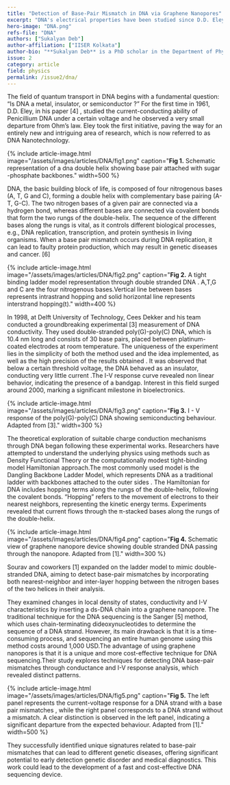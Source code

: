 ```yaml
---
title: "Detection of Base-Pair Mismatch in DNA via Graphene Nanopores"
excerpt: "DNA's electrical properties have been studied since D.D. Eley and Cees Dekker's work, revealing its nonlinear I-V characteristics. This led to extensive research on charge transport mechanisms using models like the Dangling Backbone Ladder Model. Recently, Sourav and coworkers advanced these models to detect DNA base-pair mismatches via conductance and I-V analysis, with potential applications in genetic disorder detection and medical diagnostics."
hero-image: "DNA.png"
refs-file: "DNA"
authors: ["Sukalyan Deb"]
author-affiliation: ["IISER Kolkata"]
author-bio: "**Sukalyan Deb** is a PhD scholar in the Department of Physical Sciences at IISER Kolkata, currently working in theoretical physics, focusing on strongly correlated systems."
issue: 2
category: article
field: physics
permalink: /issue2/dna/
---
```


The field of quantum transport in DNA begins with a fundamental question: “Is DNA a metal, insulator, or semiconductor ?” For the first time in 1961, D.D. Eley, in his paper [4] , studied the current-conducting ability of Penicillium DNA under a certain voltage and he observed a very small departure from Ohm’s law. Eley took the first initiative, paving the way for an entirely new and intriguing area of research, which is now referred to as DNA Nanotechnology.

{% include article-image.html image="/assets/images/articles/DNA/fig1.png" caption="**Fig 1.** Schematic representation of a dna double helix showing base pair attached with sugar -phosphate backbones." width=500 %}

DNA, the basic building block of life, is composed of four nitrogenous bases (A, T, G and C), forming a double helix with complementary base pairing (A-T, G-C). The two nitrogen bases of a given pair are connected via a hydrogen bond, whereas different bases are connected via covalent bonds that form the two rungs of the double-helix. The sequence of the different bases along the rungs is vital, as it controls different biological processes, e.g., DNA replication, transcription, and protein synthesis in living organisms. When a base pair mismatch occurs during DNA replication, it can lead to faulty protein production, which may result in genetic diseases and cancer. [6]

{% include article-image.html image="/assets/images/articles/DNA/fig2.png" caption="**Fig 2.** A tight binding ladder model representation through double stranded DNA . A,T,G and C are the four nitrogenous bases.Vertical line between bases represents intrastrand hopping and solid horizontal line represents interstrand hopping(t)." width=400 %}

In 1998, at Delft University of Technology, Cees Dekker and his team conducted a groundbreaking experimental [3] measurement of DNA conductivity. They used double-stranded poly(G)-poly(C) DNA, which is 10.4 nm long and consists  of 30 base pairs, placed between platinum-coated electrodes at room temperature. The uniqueness of the experiment lies in the simplicity of both the method used and the idea implemented, as well as the high precision of the results obtained . It was observed that below a certain threshold voltage, the DNA behaved as an insulator, conducting very little current .The I-V response curve revealed non linear behavior, indicating the presence of a bandgap. Interest in this field surged around 2000, marking a significant milestone in bioelectronics.

{% include article-image.html image="/assets/images/articles/DNA/fig3.png" caption="**Fig 3.** I - V response of the poly(G)-poly(C) DNA showing semiconducting behaviour. Adapted from [3]." width=300 %}

The theoretical exploration of suitable charge conduction mechanisms through DNA began following these experimental works. Researchers have attempted to understand the underlying physics using methods such as Density Functional Theory or the computationally modest tight-binding model Hamiltonian approach.The most commonly used model is the Dangling Backbone Ladder Model, which represents DNA as a traditional ladder with backbones attached to the outer sides . The Hamiltonian for DNA includes hopping terms along the rungs of the double-helix, following the covalent bonds. “Hopping” refers to the movement of electrons to their nearest neighbors, representing the kinetic energy terms. Experiments revealed that current flows through the π-stacked bases along the rungs of the double-helix.

{% include article-image.html image="/assets/images/articles/DNA/fig4.png" caption="**Fig 4.** Schematic view of graphene nanopore device showing double stranded DNA passing through the nanopore. Adapted from [1]." width=300 %}

Sourav and coworkers [1] expanded on the ladder model to mimic double-stranded DNA, aiming to detect base-pair mismatches by incorporating both nearest-neighbor and inter-layer hopping between the nitrogen bases of the two helices in their analysis.

They examined changes in local density of states, conductivity and I-V characteristics by inserting a ds-DNA chain into a graphene nanopore. The traditional  technique  for the DNA sequencing is the Sanger [5] method, which uses chain-terminating dideoxynucleotides to determine the sequence of a DNA strand. However, its main drawback is that it is a time-consuming process, and sequencing an entire human genome using this method costs around 1,000 USD.The advantage of using graphene nanopores is that it is a unique and more cost-effective technique for DNA sequencing.Their study explores techniques for detecting DNA base-pair mismatches through conductance and I-V response analysis, which revealed distinct patterns.

{% include article-image.html image="/assets/images/articles/DNA/fig5.png" caption="**Fig 5.** The left panel represents the current-voltage response for a DNA strand with a base pair mismatches , while the right panel corresponds to a DNA strand without a mismatch. A clear distinction is observed in the left panel, indicating a significant departure from the expected behaviour. Adapted from [1]." width=500 %}

They successfully identified unique signatures related to base-pair mismatches that can lead to different genetic diseases, offering significant potential to early detection genetic disorder and medical diagnostics. This work could lead to the development of a fast and cost-effective DNA sequencing device.


